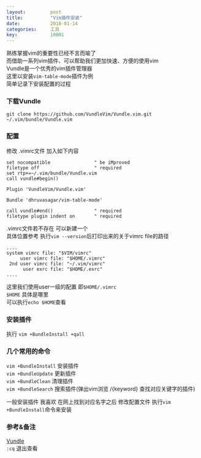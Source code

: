 ```yaml
---
layout: 		post
title:			"Vim插件安装"
date:			2018-01-14
categories:		工具
key: 			10001
---
```

熟练掌握vim的重要性已经不言而喻了  
而借助一系列vim插件、可以帮助我们更加快速、方便的使用vim  
Vundle是一个优秀的vim插件管理器  
这里以安装`vim-table-mode`插件为例  
简单记录下安装配置的过程  
<!--more-->

### 下载Vundle
`git clone https://github.com/VundleVim/Vundle.vim.git ~/.vim/bundle/Vundle.vim`

### 配置
修改 .vimrc文件 加入如下内容
``` vim
set nocompatible                " be iMproved
filetype off                    " required
set rtp+=~/.vim/bundle/Vundle.vim
call vundle#begin()

Plugin 'VundleVim/Vundle.vim'

Bundle 'dhruvasagar/vim-table-mode'

call vundle#end()               " required
filetype plugin indent on       " required

```

.vimrc文件若不存在 可以新建一个  
具体位置参考 执行`vim --version`后打印出来的关于vimrc file的路径  

``` shell
....
system vimrc file: "$VIM/vimrc"
     user vimrc file: "$HOME/.vimrc"
 2nd user vimrc file: "~/.vim/vimrc"
      user exrc file: "$HOME/.exrc"
....
```
这里我们使用user一级的配置 即`$HOME/.vimrc`  
`$HOME` 具体是哪里  
可以执行`echo $HOME`查看  

### 安装插件
执行 `vim +BundleInstall +qall`

### 几个常用的命令
`vim +BundleInstall`	安装插件  
`vim +BundleUpdate`		更新插件  
`vim +BundleClean`		清理插件  
`vim +BundleSearch`		搜索插件(弹出vim浏览 /{keyword} 查找对应关键字的插件)  

一般安装插件 我喜欢 在网上找到对应名字之后 修改配置文件 执行`vim +BundleInstall`命令来安装

### 参考&备注
[Vundle](https://github.com/VundleVim/Vundle.vim)  
`:cq` 退出查看
